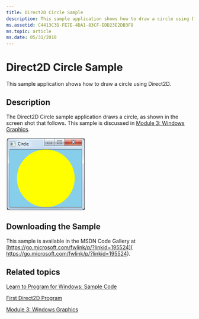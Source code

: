 ```yaml
---
title: Direct2D Circle Sample
description: This sample application shows how to draw a circle using Direct2D.
ms.assetid: C4413C3D-FE7E-4DA1-83CF-EDD23E2DB3F8
ms.topic: article
ms.date: 05/31/2018
---
```


# Direct2D Circle Sample

This sample application shows how to draw a circle using Direct2D.

## Description

The Direct2D Circle sample application draws a circle, as shown in the screen shot that follows. This sample is discussed in [Module 3: Windows Graphics](module-3---windows-graphics.md).

![a screen shot of the circle program.](images/graphics08.png)

## Downloading the Sample

This sample is available in the MSDN Code Gallery at [https://go.microsoft.com/fwlink/p/?linkid=195524]( https://go.microsoft.com/fwlink/p/?linkid=195524).

## Related topics

<dl> <dt>

[Learn to Program for Windows: Sample Code](learn-to-program-for-windows--sample-code.md)
</dt> <dt>

[First Direct2D Program](your-first-direct2d-program.md)
</dt> <dt>

[Module 3: Windows Graphics](module-3---windows-graphics.md)
</dt> </dl>

 

 




